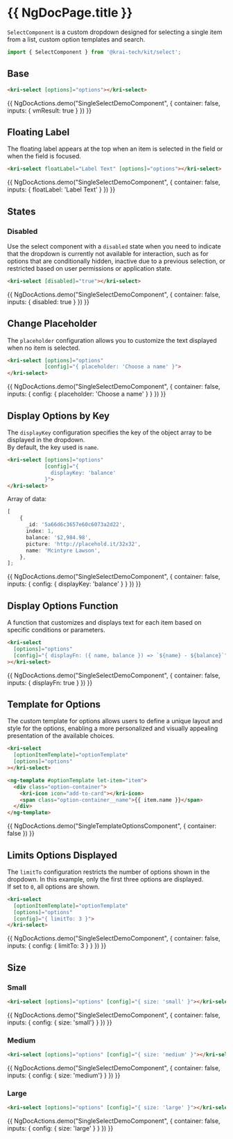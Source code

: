 # {{ NgDocPage.title }}

`SelectComponent` is a custom dropdown designed for selecting a single item from a list, custom option templates and search. 

```ts
import { SelectComponent } from '@krai-tech/kit/select';
```

## Base

```html
<kri-select [options]="options"></kri-select>
```

{{ NgDocActions.demo("SingleSelectDemoComponent", { container: false, inputs: { vmResult: true } }) }}

## Floating Label

The floating label appears at the top when an item is selected in the field or when the field is focused.

```html
<kri-select floatLabel="Label Text" [options]="options"></kri-select>
```

{{ NgDocActions.demo("SingleSelectDemoComponent", { container: false, inputs: { floatLabel: 'Label Text' } }) }}

## States

### Disabled

Use the select component with a `disabled` state when you need to indicate that the dropdown is currently not available for interaction, such as for options that are conditionally hidden, inactive due to a previous selection, or restricted based on user permissions or application state.

```html
<kri-select [disabled]="true"></kri-select>
```

{{ NgDocActions.demo("SingleSelectDemoComponent", { container: false, inputs: { disabled: true } }) }}

## Change Placeholder

The `placeholder` configuration allows you to customize the text displayed when no item is selected.

```html
<kri-select [options]="options"
            [config]="{ placeholder: 'Choose a name' }">
</kri-select>
```

{{ NgDocActions.demo("SingleSelectDemoComponent", { container: false, inputs: { config: { placeholder: 'Choose a name' } } }) }}

## Display Options by Key

The `displayKey` configuration specifies the key of the object array to be displayed in the dropdown. <br>
By default, the key used is `name`.

```html {3}
<kri-select [options]="options"
            [config]="{ 
              displayKey: 'balance' 
            }">
</kri-select>
```
Array of data:

```ts {5}
[
    {
      _id: '5a66d6c3657e60c6073a2d22',
      index: 1,
      balance: '$2,984.98',
      picture: 'http://placehold.it/32x32',
      name: 'Mcintyre Lawson',
    },
];
```

{{ NgDocActions.demo("SingleSelectDemoComponent", { container: false, inputs: { config: { displayKey: 'balance' } } }) }}

## Display Options Function

A function that customizes and displays text for each item based on specific conditions or parameters.

```html {3}
<kri-select
  [options]="options"
  [config]="{ displayFn: ({ name, balance }) => `${name} - ${balance}`"
></kri-select>
```

{{ NgDocActions.demo("SingleSelectDemoComponent", { container: false, inputs: { displayFn: true } }) }}

## Template for Options

The custom template for options allows users to define a unique layout and style for the options, enabling a more personalized and visually appealing presentation of the available choices.

```html
<kri-select
  [optionItemTemplate]="optionTemplate"
  [options]="options"
></kri-select>

<ng-template #optionTemplate let-item="item">
  <div class="option-container">
    <kri-icon icon="add-to-card"></kri-icon>
    <span class="option-container__name">{{ item.name }}</span>
  </div>
</ng-template>
```

{{ NgDocActions.demo("SingleTemplateOptionsComponent", { container: false }) }}

## Limits Options Displayed

The `limitTo` configuration restricts the number of options shown in the dropdown. In this example, only the first three options are displayed. <br> 
If set to `0`, all options are shown. 

```html {4}
<kri-select
  [optionItemTemplate]="optionTemplate"
  [options]="options"
  [config]="{ limitTo: 3 }">
</kri-select>
```

{{ NgDocActions.demo("SingleSelectDemoComponent", { container: false, inputs: { config: { limitTo: 3 } } }) }}

## Size

### Small

```html
<kri-select [options]="options" [config]="{ size: 'small' }"></kri-select>
```

{{ NgDocActions.demo("SingleSelectDemoComponent", { container: false, inputs: { config: { size: 'small'} } }) }}

### Medium

```html
<kri-select [options]="options" [config]="{ size: 'medium' }"></kri-select>
```

{{ NgDocActions.demo("SingleSelectDemoComponent", { container: false, inputs: { config: { size: 'medium'} } }) }}

### Large

```html
<kri-select [options]="options" [config]="{ size: 'large' }"></kri-select>
```

{{ NgDocActions.demo("SingleSelectDemoComponent", { container: false, inputs: { config: { size: 'large' } } }) }}
